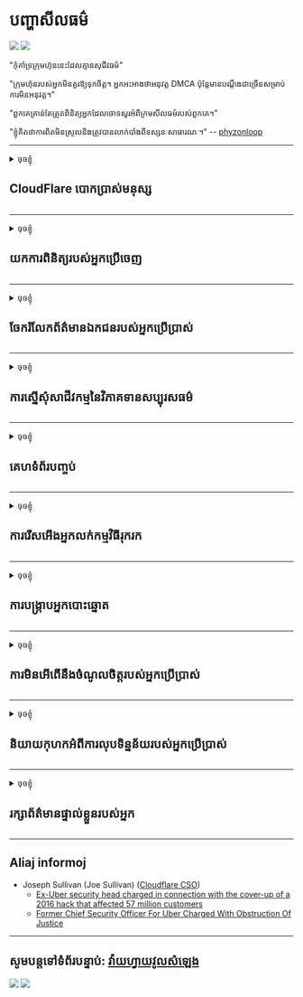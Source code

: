 # បញ្ហា​សីលធម៌

![](https://codeberg.org/crimeflare/cloudflare-tor/media/branch/master/image/itsreallythatbad.jpg)
![](https://codeberg.org/crimeflare/cloudflare-tor/media/branch/master/image/telegram/c81238387627b4bfd3dcd60f56d41626.jpg)

"កុំគាំទ្រក្រុមហ៊ុននេះដែលគ្មានសុជីវធម៌"

"ក្រុមហ៊ុនរបស់អ្នកមិនគួរឱ្យទុកចិត្ត។ អ្នកអះអាងថាអនុវត្ត DMCA ប៉ុន្តែមានបណ្តឹងជាច្រើនសម្រាប់ការមិនអនុវត្ត។"

"ពួកគេគ្រាន់តែត្រួតពិនិត្យអ្នកដែលចោទសួរអំពីក្រមសីលធម៌របស់ពួកគេ។"

"ខ្ញុំគិតថាការពិតមិនស្រួលនិងត្រូវបានលាក់បាំងពីទស្សនៈសាធារណៈ។"  -- [phyzonloop](https://twitter.com/phyzonloop)


---


<details>
<summary>ចុចខ្ញុំ

## CloudFlare បោកប្រាស់មនុស្ស
</summary>


Cloudflare កំពុងផ្ញើអ៊ីម៉ែលសារឥតបានការទៅកាន់អ្នកប្រើប្រាស់ដែលមិនមែនជាក្លូផូវរ។

- ផ្ញើតែអ៊ីមែលទៅអ្នកជាវដែលបានជ្រើសរើស
- នៅពេលអ្នកប្រើប្រាស់និយាយថា "បញ្ឈប់" បន្ទាប់មកឈប់ផ្ញើអ៊ីមែល

វាសាមញ្ញណាស់។ ប៉ុន្តែ Cloudflare មិនខ្វល់ទេ។
Cloudflare បាននិយាយថាការប្រើប្រាស់សេវាកម្មរបស់ពួកគេអាចបញ្ឈប់អ្នកផ្ញើសារឥតបានការឬអ្នកវាយប្រហារទាំងអស់។
តើយើងអាចបញ្ឈប់ Cloudflare ដោយមិនធ្វើឱ្យ Cloudflare សកម្មយ៉ាងដូចម្តេច?


| 🖼 | 🖼 |
| --- | --- |
| ![](https://codeberg.org/crimeflare/cloudflare-tor/media/branch/master/image/cfspam01.jpg) | ![](https://codeberg.org/crimeflare/cloudflare-tor/media/branch/master/image/cfspam03.jpg) |
| ![](https://codeberg.org/crimeflare/cloudflare-tor/media/branch/master/image/cfspam02.jpg) | ![](https://codeberg.org/crimeflare/cloudflare-tor/media/branch/master/image/cfspambrittany.jpg)<br>![](https://codeberg.org/crimeflare/cloudflare-tor/media/branch/master/image/cfspamtwtr.jpg) |

</details>

---

<details>
<summary>ចុចខ្ញុំ

## យកការពិនិត្យរបស់អ្នកប្រើចេញ
</summary>


ការពិនិត្យអវិជ្ជមានរបស់ Cloudflare ។
ប្រសិនបើអ្នកប្រកាសអត្ថបទប្រឆាំង Cloudflare នៅលើ Twitter អ្នកមានឱកាសទទួលបានការឆ្លើយតបពីនិយោជិក Cloudflare ជាមួយសារ“ ទេវាមិនមែនទេ” ។
ប្រសិនបើអ្នកបង្ហោះការពិនិត្យអវិជ្ជមានលើគេហទំព័រពិនិត្យណាមួយពួកគេនឹងព្យាយាមត្រួតពិនិត្យវា។


| 🖼 | 🖼 |
| --- | --- |
| ![](https://codeberg.org/crimeflare/cloudflare-tor/media/branch/master/image/cfcenrev_01.jpg)<br>![](https://codeberg.org/crimeflare/cloudflare-tor/media/branch/master/image/cfcenrev_02.jpg) | ![](https://codeberg.org/crimeflare/cloudflare-tor/media/branch/master/image/cfcenrev_03.jpg) |

</details>

---

<details>
<summary>ចុចខ្ញុំ

## ចែករំលែកព័ត៌មានឯកជនរបស់អ្នកប្រើប្រាស់
</summary>


Cloudflare មានបញ្ហាយាយីដ៏ធំ។
Cloudflare ចែករំលែកព័ត៌មានផ្ទាល់ខ្លួនរបស់អ្នកដែលត្អូញត្អែរអំពីគេហទំព័រដែលរៀបចំ។
ពេលខ្លះពួកគេស្នើសុំឱ្យអ្នកផ្តល់អត្តសញ្ញាណប័ណ្ណពិតរបស់អ្នក។
ប្រសិនបើអ្នកមិនចង់ទទួលការយាយីវាយលុកប្តូរវេនគ្នាឬត្រូវសម្លាប់អ្នកនឹងនៅឆ្ងាយពីវេបសាយ Cloudflared ។


| 🖼 | 🖼 |
| --- | --- |
| ![](https://codeberg.org/crimeflare/cloudflare-tor/media/branch/master/image/cfdox_what.jpg) | ![](https://codeberg.org/crimeflare/cloudflare-tor/media/branch/master/image/cfdox_swat.jpg) |
| ![](https://codeberg.org/crimeflare/cloudflare-tor/media/branch/master/image/cfdox_kill.jpg) | ![](https://codeberg.org/crimeflare/cloudflare-tor/media/branch/master/image/cfdox_threat.jpg) |
| ![](https://codeberg.org/crimeflare/cloudflare-tor/media/branch/master/image/cfdox_dox.jpg) | ![](https://codeberg.org/crimeflare/cloudflare-tor/media/branch/master/image/cfdox_ex1.jpg)<br>![](https://codeberg.org/crimeflare/cloudflare-tor/media/branch/master/image/cfdox_ex2.jpg) |

</details>

---

<details>
<summary>ចុចខ្ញុំ

## ការស្នើសុំសាជីវកម្មនៃវិភាគទានសប្បុរសធម៌
</summary>


CloudFlare កំពុងស្នើសុំវិភាគទានសប្បុរសធម៌។
វាគួរអោយខ្ពើមរអើមណាស់ដែលសាជីវកម្មអាមេរិកាំងនឹងស្នើសុំសប្បុរសធម៌រួមជាមួយអង្គការមិនរកប្រាក់ចំណេញដែលមានបុព្វហេតុល្អ។
ប្រសិនបើអ្នកចូលចិត្តរារាំងមនុស្សឬខ្ជះខ្ជាយពេលវេលារបស់អ្នកដទៃអ្នកប្រហែលជាចង់បញ្ជាទិញភីហ្សាមួយចំនួនសម្រាប់និយោជិក Cloudflare ។


![](https://codeberg.org/crimeflare/cloudflare-tor/media/branch/master/image/cfdonate.jpg)

</details>

---

<details>
<summary>ចុចខ្ញុំ

## គេហទំព័របញ្ចប់
</summary>


តើអ្នកនឹងធ្វើអ្វីប្រសិនបើគេហទំព័ររបស់អ្នកធ្លាក់ចុះភ្លាមៗ?
មានរបាយការណ៍ថា Cloudflare កំពុងលុបចោលការកំណត់របស់អ្នកប្រើប្រាស់ឬបញ្ឈប់សេវាកម្មដោយគ្មានការព្រមានអ្វីទាំងអស់ដោយស្ងាត់ស្ងៀម។
យើងស្នើឱ្យអ្នកស្វែងរកអ្នកផ្តល់សេវាល្អជាង។

![](https://codeberg.org/crimeflare/cloudflare-tor/media/branch/master/image/cftmnt.jpg)

</details>

---

<details>
<summary>ចុចខ្ញុំ

## ការរើសអើងអ្នកលក់កម្មវិធីរុករក
</summary>


CloudFlare ផ្តល់នូវការអនុគ្រោះដល់អ្នកដែលប្រើប្រាស់ Firefox ខណៈពេលដែលផ្តល់ការប្រទូសរ៉ាយចំពោះអ្នកប្រើប្រាស់ដែលមិនមែនជា Tor-Browser លើ Tor ។
អ្នកប្រើតោរបស់អ្នកដែលបដិសេធក្នុងការប្រតិបត្តិសៀវភៅដោយឥតគិតថ្លៃក៏ទទួលការព្យាបាលដោយអរិភាពដែរ។
វិសមភាពក្នុងការចូលប្រើនេះគឺជាការបំពានអព្យាក្រឹតភាពបណ្តាញនិងការរំលោភអំណាច។

![](https://codeberg.org/crimeflare/cloudflare-tor/media/branch/master/image/browdifftbcx.gif)

- ខាងឆ្វេង: Tor Browser, ស្តាំ: Chrome ។ អាសយដ្ឋាន IP ដូចគ្នា។

![](https://codeberg.org/crimeflare/cloudflare-tor/media/branch/master/image/browserdiff.jpg)

- ខាងឆ្វេង: Tor Browser Javascript បានបិទដំណើរការខូឃីបានបើកដំណើរការ
- សិទ្ធិ៖ Chrome Javascript បានបើកដំណើរការខូឃីបានបិទ

![](https://codeberg.org/crimeflare/cloudflare-tor/media/branch/master/image/cfsiryoublocked.jpg)

- QuteBrowser (កម្មវិធីរុករកតូច) ដោយគ្មាន Tor (Clearnet IP)

| ***កម្មវិធីរុករក*** | ***ទទួលបានការព្យាបាល*** |
| --- | --- |
| Tor Browser (បានបើកដំណើរការ Javascript) | ចូលដំណើរការបានអនុញ្ញាត |
| Firefox (បានបើកដំណើរការ Javascript) | ការចូលដំណើរការបានរិចរិល |
| Chromium (បានបើកដំណើរការ Javascript) | ការចូលដំណើរការបានរិចរិល |
| Chromium or Firefox (បានបិទ Javascript) | ដំណើរ​ការ​ត្រូវ​បាន​បដិសេធ |
| Chromium or Firefox (ខូគីបានបិទ) | ដំណើរ​ការ​ត្រូវ​បាន​បដិសេធ |
| QuteBrowser | ដំណើរ​ការ​ត្រូវ​បាន​បដិសេធ |
| lynx | ដំណើរ​ការ​ត្រូវ​បាន​បដិសេធ |
| w3m | ដំណើរ​ការ​ត្រូវ​បាន​បដិសេធ |
| wget | ដំណើរ​ការ​ត្រូវ​បាន​បដិសេធ |


ហេតុអ្វីមិនប្រើប៊ូតុងអូឌីយ៉ូដើម្បីដោះស្រាយបញ្ហាងាយស្រួល?

ត្រូវហើយមានប៊ូតុងអូឌីយ៉ូប៉ុន្តែវាមិនដំណើរការលើ Tor ទេ។
អ្នកនឹងទទួលបានសារនេះនៅពេលអ្នកចុចលើវា:

```
ព្យាយាម​ម្តង​ទៀត​នៅ​ពេលក្រោយ
កុំព្យូទ័រឬបណ្តាញរបស់អ្នកអាចផ្ញើសំណួរដោយស្វ័យប្រវត្តិ។
ដើម្បីការពារអ្នកប្រើប្រាស់របស់យើងយើងមិនអាចដំណើរការសំណើររបស់អ្នកឥឡូវនេះទេ។
សម្រាប់ព័ត៌មានលម្អិតសូមចូលទៅកាន់ទំព័រជំនួយរបស់យើង
```

</details>

---

<details>
<summary>ចុចខ្ញុំ

## ការបង្ក្រាបអ្នកបោះឆ្នោត
</summary>


អ្នកបោះឆ្នោតនៅរដ្ឋអាមេរិកចុះឈ្មោះបោះឆ្នោតនៅទីបំផុតតាមរយៈគេហទំព័ររបស់រដ្ឋលេខាធិការនៅក្នុងរដ្ឋនៃទីលំនៅរបស់ពួកគេ។
ការិយាល័យរដ្ឋលេខាធិការរដ្ឋដែលត្រួតត្រាដោយសាធារណរដ្ឋចូលរួមក្នុងការបង្ក្រាបអ្នកបោះឆ្នោតតាមរយៈការចូលមើលគេហទំព័ររបស់រដ្ឋលេខាធិការតាមរយៈ Cloudflare ។
ការប្រព្រឹត្តអរិភាពរបស់ Cloudflare ចំពោះអ្នកប្រើប្រាស់ Tor ទីតាំង MITM របស់ខ្លួនជាចំណុចកណ្តាលនៃការឃ្លាំមើលជាសកលនិងតួនាទីដែលធ្វើឱ្យអន្តរាយដល់អ្នកធ្វើឱ្យអ្នកបោះឆ្នោតអនាគតស្ទាក់ស្ទើរក្នុងការចុះឈ្មោះ។
សេរីជាពិសេសមាននិន្នាការចាប់យកភាពឯកជន។
ពាក្យសុំចុះឈ្មោះអ្នកបោះឆ្នោតប្រមូលព័ត៌មានរសើបអំពីទំនោរនយោបាយរបស់អ្នកបោះឆ្នោតអាស័យដ្ឋានរូបវន្តបុគ្គលលេខសន្តិសុខសង្គមនិងថ្ងៃខែឆ្នាំកំណើត។
រដ្ឋភាគច្រើនធ្វើតែផ្នែកតូចៗនៃព័ត៌មាននោះជាសាធារណៈប៉ុន្តែ Cloudflare មើលឃើញព័ត៌មានទាំងអស់នោះនៅពេលនរណាម្នាក់ចុះឈ្មោះបោះឆ្នោត។

សូមកត់សម្គាល់ថាការចុះឈ្មោះក្រដាសមិនជៀសផុតពី Cloudflare ទេពីព្រោះលេខាធិការរបស់បុគ្គលិកទិន្នន័យបុគ្គលិករដ្ឋទំនងជានឹងប្រើគេហទំព័រ Cloudflare ដើម្បីបញ្ចូលទិន្នន័យ។

| 🖼 | 🖼 |
| --- | --- |
| ![](https://codeberg.org/crimeflare/cloudflare-tor/media/branch/master/image/cfvotm_01.jpg) | ![](https://codeberg.org/crimeflare/cloudflare-tor/media/branch/master/image/cfvotm_02.jpg) |

- Change.org គឺជាគេហទំព័រដ៏ល្បីល្បាញមួយសម្រាប់ការប្រមូលសន្លឹកឆ្នោតនិងចាត់វិធានការ។
“ប្រជាជនគ្រប់ទីកន្លែងកំពុងចាប់ផ្តើមយុទ្ធនាការប្រមូលផ្តុំអ្នកគាំទ្រនិងធ្វើការជាមួយអ្នកធ្វើការសម្រេចចិត្តដើម្បីជំរុញដំណោះស្រាយ។”
ជាអកុសលមនុស្សជាច្រើនមិនអាចមើលវេបសាយផ្លាស់ប្តូរវេបសាយទាំងអស់បានទេដោយសារតម្រងហ្លួងហ្វាល។
ពួកគេកំពុងត្រូវបានរារាំងមិនឱ្យចុះហត្ថលេខាលើញត្តិដូច្នេះមិនរាប់បញ្ចូលពួកគេពីដំណើរការប្រជាធិបតេយ្យ។
ការប្រើប្រាស់វេទិកាដែលមិនមានពពកផ្សេងទៀតដូចជា OpenPetition ជួយដោះស្រាយបញ្ហា។

| 🖼 | 🖼 |
| --- | --- |
| ![](https://codeberg.org/crimeflare/cloudflare-tor/media/branch/master/image/changeorgasn.jpg) | ![](https://codeberg.org/crimeflare/cloudflare-tor/media/branch/master/image/changeorgtor.jpg) |

- “ Athenian Project” របស់ Cloudflare ផ្តល់នូវការការពារកម្រិតសហគ្រាសដោយឥតគិតថ្លៃដល់គេហទំព័របោះឆ្នោតក្នុងរដ្ឋនិងមូលដ្ឋាន។
ពួកគេបាននិយាយថា“ អ្នកចូលរួមរបស់ពួកគេអាចទទួលបានព័ត៌មានអំពីការបោះឆ្នោតនិងការចុះឈ្មោះបោះឆ្នោត” ប៉ុន្តែនេះគឺជាការកុហកពីព្រោះមនុស្សជាច្រើនមិនអាចរកមើលគេហទំព័របានទាល់តែសោះ។

</details>

---

<details>
<summary>ចុចខ្ញុំ

## ការមិនអើពើនឹងចំណូលចិត្តរបស់អ្នកប្រើប្រាស់
</summary>


ប្រសិនបើអ្នកបដិសេធជ្រើសយកអ្វីមួយអ្នករំពឹងថាអ្នកនឹងមិនទទួលបានអ៊ីមែលអំពីវាទេ។
Cloudflare មិនអើពើនឹងចំណូលចិត្តរបស់អ្នកប្រើប្រាស់និងចែករំលែកទិន្នន័យជាមួយសាជីវកម្មភាគីទីបីដោយគ្មានការយល់ព្រមពីអតិថិជន។
ប្រសិនបើអ្នកកំពុងប្រើគំរោងឥតគិតថ្លៃរបស់ពួកគេពេលខ្លះពួកគេផ្ញើអ៊ីមែលទៅអ្នកដោយស្នើសុំទិញការជាវប្រចាំខែ។

![](https://codeberg.org/crimeflare/cloudflare-tor/media/branch/master/image/cfviopl_tp.jpg)

</details>

---

<details>
<summary>ចុចខ្ញុំ

## និយាយកុហកអំពីការលុបទិន្នន័យរបស់អ្នកប្រើប្រាស់
</summary>


យោងតាមប្លក់របស់អតិថិជនរបស់ Cloudflare កំពុងតែនិយាយកុហកអំពីការលុបគណនី។
សព្វថ្ងៃមានក្រុមហ៊ុនជាច្រើនរក្សាទុកទិន្នន័យរបស់អ្នកបន្ទាប់ពីអ្នកបានបិទឬលុបគណនីរបស់អ្នកចោល។
ក្រុមហ៊ុនល្អភាគច្រើននិយាយអំពីវានៅក្នុងគោលការណ៍ឯកជនភាពរបស់ពួកគេ។
Cloudflare? ទេ

```
2019-08-05 CloudFlare បានផ្ញើការបញ្ជាក់ប្រាប់ខ្ញុំថាពួកគេនឹងលុបគណនីរបស់ខ្ញុំចោល។
2019-10-02 ខ្ញុំបានទទួលអ៊ីមែលពី CloudFlare "ព្រោះខ្ញុំជាអតិថិជន"
```

Cloudflare មិនបានដឹងពីពាក្យ“ ដកចេញ” ទេ។
ប្រសិនបើវាពិតជាត្រូវបានដកចេញហេតុអ្វីបានជាអតីតអតិថិជនរូបនេះទទួលបានអ៊ីមែល?
គាត់ក៏បានលើកឡើងផងដែរថាគោលការណ៍ឯកជនភាពរបស់ Cloudflare មិនបាននិយាយអំពីវាទេ។

```
គោលនយោបាយភាពឯកជនថ្មីរបស់ពួកគេមិនបាននិយាយអំពីការរក្សាទុកទិន្នន័យរយៈពេលមួយឆ្នាំទេ។
```

![](https://codeberg.org/crimeflare/cloudflare-tor/media/branch/master/image/cfviopl_notdel.jpg)

តើអ្នកអាចជឿជាក់លើ Cloudflare យ៉ាងដូចម្តេចប្រសិនបើគោលការណ៍ភាពឯកជនរបស់ពួកគេគឺ LIE?

</details>

---

<details>
<summary>ចុចខ្ញុំ

## រក្សាព័ត៌មានផ្ទាល់ខ្លួនរបស់អ្នក
</summary>


ការលុបគណនី Cloudflare គឺជាកម្រិតពិបាក។

```
ដាក់ស្នើសំបុត្រគាំទ្រដោយប្រើប្រភេទ“ គណនី”
និងស្នើសុំលុបគណនីនៅក្នុងអង្គភាពសារ។
អ្នកមិនត្រូវមានដែនឬកាតឥណទានភ្ជាប់នឹងគណនីរបស់អ្នកមុនពេលស្នើសុំលុបចោល។
```

អ្នកនឹងទទួលបានអ៊ីម៉ែលបញ្ជាក់នេះ។

![](https://codeberg.org/crimeflare/cloudflare-tor/media/branch/master/image/cf_deleteandkeep.jpg)

"យើងបានចាប់ផ្តើមដំណើរការសំណើលុបរបស់អ្នក" ប៉ុន្តែ "យើងនឹងបន្តរក្សាទុកព័ត៌មានផ្ទាល់ខ្លួនរបស់អ្នក" ។

តើអ្នកអាចជឿជាក់លើរឿងនេះទេ?

</details>

---

## Aliaj informoj

- Joseph Sullivan (Joe Sullivan) ([Cloudflare CSO](https://twitter.com/eastdakota/status/1296522269313785862))
  - [Ex-Uber security head charged in connection with the cover-up of a 2016 hack that affected 57 million customers](https://www.businessinsider.com/uber-data-hack-security-head-joe-sullivan-charged-cover-up-2020-8)
  - [Former Chief Security Officer For Uber Charged With Obstruction Of Justice](https://www.justice.gov/usao-ndca/pr/former-chief-security-officer-uber-charged-obstruction-justice)


---

## សូមបន្តទៅទំព័របន្ទាប់:   [វ៉ាយហ្វាយវូលសំឡេង](../PEOPLE.md)

![](https://codeberg.org/crimeflare/cloudflare-tor/media/branch/master/image/freemoldybread.jpg)
![](https://codeberg.org/crimeflare/cloudflare-tor/media/branch/master/image/cfisnotanoption.jpg)
